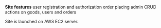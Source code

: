 **Site features**
  user registration and authorization
  order placing
  admin CRUD actions on goods, users and orders
  
Site is launched on AWS EC2 server.
